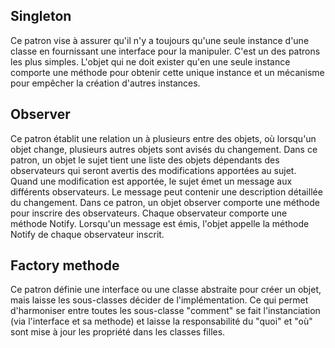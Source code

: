 ## Singleton
Ce patron vise &agrave; assurer qu'il n'y a toujours qu'une seule instance d'une classe en fournissant une interface pour la manipuler. C'est un des patrons les plus simples. L'objet qui ne doit exister qu'en une seule instance comporte une m&eacute;thode pour obtenir cette unique instance et un m&eacute;canisme pour emp&ecirc;cher la cr&eacute;ation d'autres instances.

## Observer
Ce patron &eacute;tablit une relation un &agrave; plusieurs entre des objets, où lorsqu'un objet change, plusieurs autres objets sont avis&eacute;s du changement. Dans ce patron, un objet le sujet tient une liste des objets d&eacute;pendants des observateurs qui seront avertis des modifications apport&eacute;es au sujet. Quand une modification est apport&eacute;e, le sujet &eacute;met un message aux diff&eacute;rents observateurs. Le message peut contenir une description d&eacute;taill&eacute;e du changement. Dans ce patron, un objet observer comporte une m&eacute;thode pour inscrire des observateurs. Chaque observateur comporte une m&eacute;thode Notify. Lorsqu'un message est &eacute;mis, l'objet appelle la m&eacute;thode Notify de chaque observateur inscrit.

## Factory methode
Ce patron d&eacute;finie une interface ou une classe abstraite pour cr&eacute;er un objet, mais laisse les sous-classes d&eacute;cider de l'impl&eacute;mentation. Ce qui permet d'harmoniser entre toutes les sous-classe "comment" se fait l'instanciation (via l'interface et sa methode) et laisse la responsabilit&eacute; du "quoi" et "o&ugrave;" sont mise &agrave; jour les propri&eacute;t&eacute; dans les classes filles.